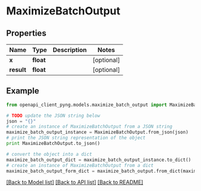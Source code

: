 # MaximizeBatchOutput


## Properties
Name | Type | Description | Notes
------------ | ------------- | ------------- | -------------
**x** | **float** |  | [optional] 
**result** | **float** |  | [optional] 

## Example

```python
from openapi_client_pyng.models.maximize_batch_output import MaximizeBatchOutput

# TODO update the JSON string below
json = "{}"
# create an instance of MaximizeBatchOutput from a JSON string
maximize_batch_output_instance = MaximizeBatchOutput.from_json(json)
# print the JSON string representation of the object
print MaximizeBatchOutput.to_json()

# convert the object into a dict
maximize_batch_output_dict = maximize_batch_output_instance.to_dict()
# create an instance of MaximizeBatchOutput from a dict
maximize_batch_output_form_dict = maximize_batch_output.from_dict(maximize_batch_output_dict)
```
[[Back to Model list]](../README.md#documentation-for-models) [[Back to API list]](../README.md#documentation-for-api-endpoints) [[Back to README]](../README.md)


